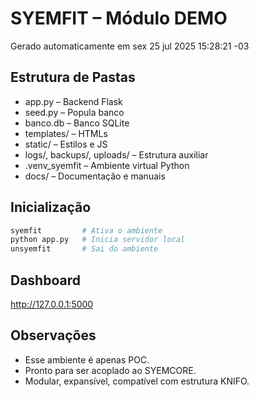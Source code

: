 # SYEMFIT – Módulo DEMO
Gerado automaticamente em sex 25 jul 2025 15:28:21 -03

## Estrutura de Pastas
- app.py – Backend Flask
- seed.py – Popula banco
- banco.db – Banco SQLite
- templates/ – HTMLs
- static/ – Estilos e JS
- logs/, backups/, uploads/ – Estrutura auxiliar
- .venv_syemfit – Ambiente virtual Python
- docs/ – Documentação e manuais

## Inicialização
```bash
syemfit         # Ativa o ambiente
python app.py   # Inicia servidor local
unsyemfit       # Sai do ambiente
```

## Dashboard
http://127.0.0.1:5000

## Observações
- Esse ambiente é apenas POC.
- Pronto para ser acoplado ao SYEMCORE.
- Modular, expansível, compatível com estrutura KNIFO.

